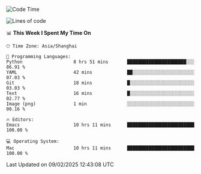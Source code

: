 <!--START_SECTION:waka-->
![Code Time](http://img.shields.io/badge/Code%20Time-2%2C516%20hrs%2044%20mins-blue)

![Lines of code](https://img.shields.io/badge/From%20Hello%20World%20I%27ve%20Written-335.2%20thousand%20lines%20of%20code-blue)

📊 **This Week I Spent My Time On** 

```text
🕑︎ Time Zone: Asia/Shanghai

💬 Programming Languages: 
Python                   8 hrs 51 mins       ██████████████████████░░░   86.91 % 
YAML                     42 mins             ██░░░░░░░░░░░░░░░░░░░░░░░   07.03 % 
Git                      18 mins             █░░░░░░░░░░░░░░░░░░░░░░░░   03.03 % 
Text                     16 mins             █░░░░░░░░░░░░░░░░░░░░░░░░   02.77 % 
Image (png)              1 min               ░░░░░░░░░░░░░░░░░░░░░░░░░   00.16 % 

🔥 Editors: 
Emacs                    10 hrs 11 mins      █████████████████████████   100.00 % 

💻 Operating System: 
Mac                      10 hrs 11 mins      █████████████████████████   100.00 % 
```


 Last Updated on 09/02/2025 12:43:08 UTC
<!--END_SECTION:waka-->
